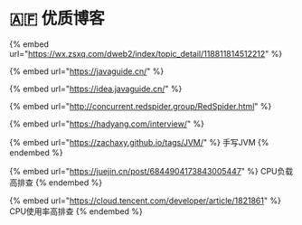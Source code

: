 # 🇦🇫 优质博客

{% embed url="https://wx.zsxq.com/dweb2/index/topic_detail/118811814512212" %}

{% embed url="https://javaguide.cn/" %}

{% embed url="https://idea.javaguide.cn/" %}

{% embed url="http://concurrent.redspider.group/RedSpider.html" %}

{% embed url="https://hadyang.com/interview/" %}

{% embed url="https://zachaxy.github.io/tags/JVM/" %}
手写JVM
{% endembed %}

{% embed url="https://juejin.cn/post/6844904173843005447" %}
CPU负载高排查
{% endembed %}

{% embed url="https://cloud.tencent.com/developer/article/1821861" %}
CPU使用率高排查
{% endembed %}
